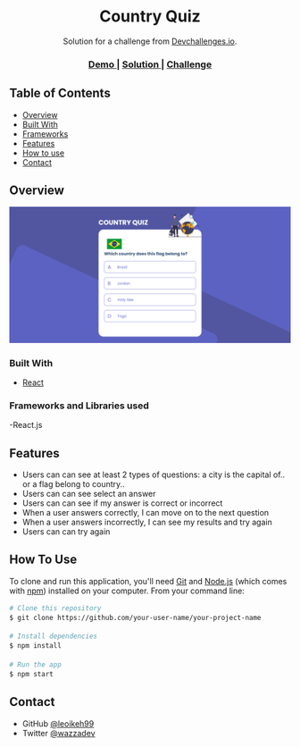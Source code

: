 <!-- Please update value in the {}  -->

<h1 align="center">Country Quiz</h1>

<div align="center">
   Solution for a challenge from  <a href="http://devchallenges.io" target="_blank">Devchallenges.io</a>.
</div>

<div align="center">
  <h3>
    <a href="https://country-quiz1900.netlify.app/">
      Demo
    </a>
    <span> | </span>
    <a href="https://github.com/leoikeh99/country-quiz">
      Solution
    </a>
    <span> | </span>
    <a href="https://devchallenges.io/challenges/Bu3G2irnaXmfwQ8sZkw8">
      Challenge
    </a>
  </h3>
</div>

<!-- TABLE OF CONTENTS -->

## Table of Contents

- [Overview](#overview)
- [Built With](#built-with)
- [Frameworks](#Frameworks-and-Libraries-used)
- [Features](#features)
- [How to use](#how-to-use)
- [Contact](#contact)

<!-- OVERVIEW -->

## Overview

![screenshot](/images/quiz.PNG)

### Built With

<!-- This section should list any major frameworks that you built your project using. Here are a few examples.-->

- [React](https://reactjs.org/)

### Frameworks and Libraries used

-React.js

## Features

- Users can can see at least 2 types of questions: a city is the capital of.. or a flag belong to country..
- Users can can see select an answer
- Users can can see if my answer is correct or incorrect
- When a user answers correctly, I can move on to the next question
- When a user answers incorrectly, I can see my results and try again
- Users can can try again

## How To Use

<!-- Example: -->

To clone and run this application, you'll need [Git](https://git-scm.com) and [Node.js](https://nodejs.org/en/download/) (which comes with [npm](http://npmjs.com)) installed on your computer. From your command line:

```bash
# Clone this repository
$ git clone https://github.com/your-user-name/your-project-name

# Install dependencies
$ npm install

# Run the app
$ npm start
```

## Contact

- GitHub [@leoikeh99](https://github.com/leoikeh99/Shoppingify)
- Twitter [@wazzadev](https://twitter.com/wazza_dev)
